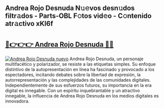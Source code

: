 ## Andrea Rojo Desnuda N𝚞𝚎vos desn𝚞dos filtr𝚊dos - Parts-OBL F𝚘tos vid𝚎o - C𝚘ntenido atr𝚊ctivo xKl6f

# <h2><a href="http://mb6pst.tromn.icu/?c=Andrea+Rojo+Desnuda">🔗👉👉👉 Andrea Rojo Desnuda 🔗🔗</a></h2>

[![Andrea Rojo Desnuda nuevo](https://i.imgur.com/pEAQMta.gif)](http://mb6pst.tromn.icu/?c=Andrea+Rojo+Desnuda)
Andrea Rojo Desnuda, un personaje multifacético y polarizador, se resiste a las etiquetas simples. Su enfoque distintivo de la autopresentación en línea ha fascinado y provocado a los espectadores, incitando debates sobre la libertad de expresión, la autorrepresentación y las complejidades de las comunidades digitales. Independientemente de sus esfuerzos futuros, su importancia en la era digital es innegable. Con un espíritu inquebrantable y un atractivo innegable, la influencia de Andrea Rojo Desnuda en los medios digitales es innovadora.
